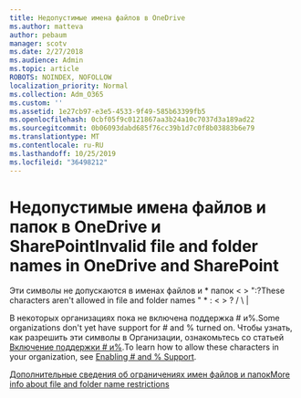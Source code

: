 ```yaml
---
title: Недопустимые имена файлов в OneDrive
ms.author: matteva
author: pebaum
manager: scotv
ms.date: 2/27/2018
ms.audience: Admin
ms.topic: article
ROBOTS: NOINDEX, NOFOLLOW
localization_priority: Normal
ms.collection: Adm_O365
ms.custom: ''
ms.assetid: 1e27cb97-e3e5-4533-9f49-585b63399fb5
ms.openlocfilehash: 0cbf05f9c0121867aa3b24a10c7037d3a189ad22
ms.sourcegitcommit: 0b06093dabd685f76cc39b1d7c0f8b03883b6e79
ms.translationtype: MT
ms.contentlocale: ru-RU
ms.lasthandoff: 10/25/2019
ms.locfileid: "36498212"
---
```

# <a name="invalid-file-and-folder-names-in-onedrive-and-sharepoint"></a><span data-ttu-id="1d307-102">Недопустимые имена файлов и папок в OneDrive и SharePoint</span><span class="sxs-lookup"><span data-stu-id="1d307-102">Invalid file and folder names in OneDrive and SharePoint</span></span>

<span data-ttu-id="1d307-103">Эти символы не допускаются в именах файлов и \* папок \< \> ":?</span><span class="sxs-lookup"><span data-stu-id="1d307-103">These characters aren't allowed in file and folder names " \* : \< \> ?</span></span> <span data-ttu-id="1d307-104">/ \ |</span><span class="sxs-lookup"><span data-stu-id="1d307-104"></span></span> 
  
<span data-ttu-id="1d307-105">В некоторых организациях пока не включена поддержка # и%.</span><span class="sxs-lookup"><span data-stu-id="1d307-105">Some organizations don't yet have support for # and % turned on.</span></span> <span data-ttu-id="1d307-106">Чтобы узнать, как разрешить эти символы в Организации, ознакомьтесь со статьей [Включение поддержки # и%](https://go.microsoft.com/fwlink/?linkid=862611).</span><span class="sxs-lookup"><span data-stu-id="1d307-106">To learn how to allow these characters in your organization, see [Enabling # and % Support](https://go.microsoft.com/fwlink/?linkid=862611).</span></span> 
  
[<span data-ttu-id="1d307-107">Дополнительные сведения об ограничениях имен файлов и папок</span><span class="sxs-lookup"><span data-stu-id="1d307-107">More info about file and folder name restrictions</span></span>](https://go.microsoft.com/fwlink/?linkid=866430)
  

